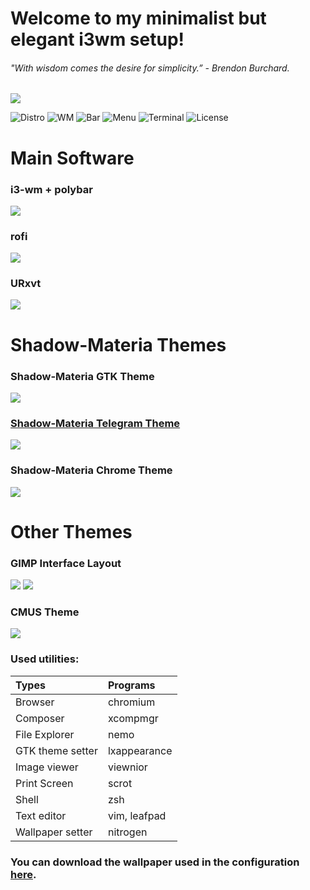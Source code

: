 # Welcome to my minimalist but elegant i3wm setup!
###### "With wisdom comes the desire for simplicity.” - Brendon Burchard.
<img src="readmepictures/welcome.png">

![Distro](https://img.shields.io/badge/Distro-Arch%20Linux-blue) ![WM](https://img.shields.io/badge/WM-i3--gaps--rounded-orange) ![Bar](https://img.shields.io/badge/Bar-Polybar-yellowgreen) ![Menu](https://img.shields.io/badge/Menu-rofi-brightgreen) ![Terminal](https://img.shields.io/badge/Terminal-URxvt-red) ![License](https://img.shields.io/badge/Licence-GPL%20v3.0-green)

# Main Software

### i3-wm + polybar
<img src="readmepictures/i3polybar.png">

### rofi
<img src="readmepictures/rofi%20.png">

### URxvt
<img src="readmepictures/urxvt.png">


# Shadow-Materia Themes

### Shadow-Materia GTK Theme
<img src="readmepictures/shadowmateria.png">

### [Shadow-Materia Telegram Theme](https://t.me/addtheme/shadowmateria)
<img src="readmepictures/telegramshadowmateria.png">

### Shadow-Materia Chrome Theme
<img src="readmepictures/chromiumshadowmateria.png">


# Other Themes

### GIMP Interface Layout
<img src="readmepictures/gimpsplash.png">
<img src="readmepictures/gimp.png">

### CMUS Theme
<img src="readmepictures/cmus.png">


### Used utilities:
| Types            | Programs      |
| :--------------- | :------------ |   
| Browser          | chromium      |
| Composer	   | xcompmgr      |
| File Explorer    | nemo          |                                            
| GTK theme setter | lxappearance  |
| Image viewer     | viewnior      |                                                                                         
| Print Screen     | scrot         |                                            
| Shell            | zsh           |                                                                           
| Text editor      | vim, leafpad  |                                                                             
| Wallpaper setter | nitrogen      |


### You can download the wallpaper used in the configuration [here](https://github.com/jeffinshadow/i3-dotfiles/tree/master/Wallpapers).
